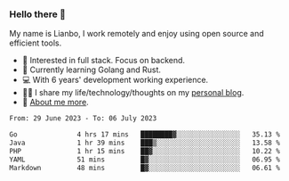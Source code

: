 ### Hello there 👋

My name is Lianbo, I work remotely and enjoy using open source and efficient tools.

- 🔭 Interested in full stack. Focus on backend.
- 🌱 Currently learning Golang and Rust.
- 💻 With 6 years' development working experience.
- ✍🏻 I share my life/technology/thoughts on my [personal blog](https://godruoyi.com).
- 👒 [About me more](https://godruoyi.com/posts/About-godruoyi).

<!--START_SECTION:waka-->

```txt
From: 29 June 2023 - To: 06 July 2023

Go               4 hrs 17 mins   ████████▓░░░░░░░░░░░░░░░░   35.13 %
Java             1 hr 39 mins    ███▒░░░░░░░░░░░░░░░░░░░░░   13.58 %
PHP              1 hr 15 mins    ██▓░░░░░░░░░░░░░░░░░░░░░░   10.22 %
YAML             51 mins         █▓░░░░░░░░░░░░░░░░░░░░░░░   06.95 %
Markdown         48 mins         █▓░░░░░░░░░░░░░░░░░░░░░░░   06.61 %
```

<!--END_SECTION:waka-->

